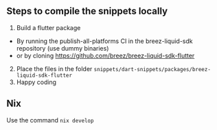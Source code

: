 ## Steps to compile the snippets locally
1. Build a flutter package
  - By running the publish-all-platforms CI in the breez-liquid-sdk repository (use dummy binaries)
  - or by cloning https://github.com/breez/breez-liquid-sdk-flutter
2. Place the files in the folder `snippets/dart-snippets/packages/breez-liquid-sdk-flutter`
3. Happy coding

## Nix
Use the command `nix develop`